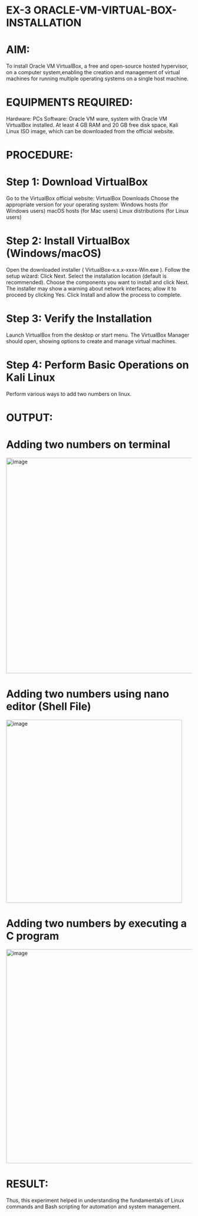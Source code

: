 # EX-3 ORACLE-VM-VIRTUAL-BOX-INSTALLATION

# AIM:
To install Oracle VM VirtualBox, a free and open-source hosted hypervisor, on a computer system,enabling the creation and management of virtual machines for running multiple operating systems on a single host machine.

# EQUIPMENTS REQUIRED:
Hardware: PCs
Software: Oracle VM ware, system with Oracle VM VirtualBox installed. At least 4 GB RAM and 20 GB free disk space, Kali Linux ISO image, which can be downloaded from the official website.

# PROCEDURE:

# Step 1: Download VirtualBox
Go to the VirtualBox official website: VirtualBox Downloads  Choose the appropriate version for your operating system:
Windows hosts (for Windows users)
macOS hosts (for Mac users)
Linux distributions (for Linux users)

# Step 2: Install VirtualBox (Windows/macOS)
Open the downloaded installer ( VirtualBox-x.x.x-xxxx-Win.exe ).
Follow the setup wizard:  Click Next.
Select the installation location (default is recommended).
Choose the components you want to install and click Next.
The installer may show a warning about network interfaces; allow it to proceed by clicking Yes.
Click Install and allow the process to complete.

# Step 3: Verify the Installation
Launch VirtualBox from the desktop or start menu.
The VirtualBox Manager should open, showing options to create and manage virtual machines.

# Step 4: Perform Basic Operations on Kali Linux
Perform various ways to add two numbers on linux.

# OUTPUT:
# Adding two numbers on terminal

<img width="525" height="585" alt="image" src="https://github.com/user-attachments/assets/844cf92a-28e2-4905-96d9-1cb28e707ca8" />

# Adding two numbers using nano editor (Shell File)

<img width="477" height="497" alt="image" src="https://github.com/user-attachments/assets/9caf6785-68b9-437d-b862-e1b9a5c919b1" />

# Adding two numbers by executing a C program

<img width="685" height="581" alt="image" src="https://github.com/user-attachments/assets/52242056-287c-4540-abc3-bbe6dcaf6f84" />

# RESULT:
Thus, this experiment helped in understanding the fundamentals of Linux commands and Bash scripting for automation and system management.
